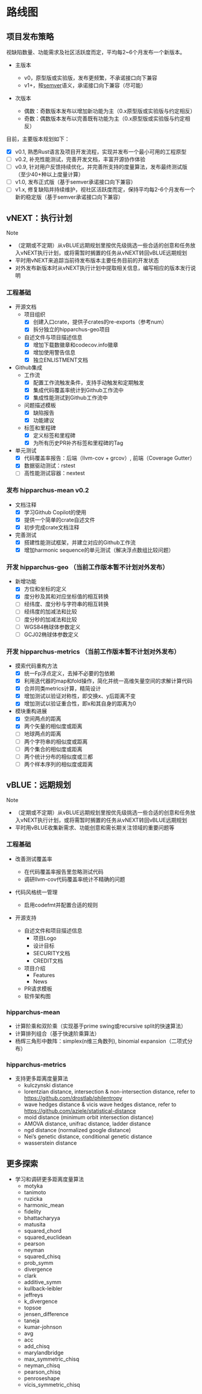 # 路线图

## 项目发布策略

视缺陷数量、功能需求及社区活跃度而定，平均每2~6个月发布一个新版本。

- 主版本
  - v0，原型版或实验版，发布更频繁，不承诺接口向下兼容
  - v1+，按[semver](https://semver.org/)语义，承诺接口向下兼容（尽可能）

- 次版本
  - 偶数：奇数版本发布以增加新功能为主（0.x原型版或实验版与约定相反）
  - 奇数：偶数版本发布以完善既有功能为主（0.x原型版或实验版与约定相反）

目前，主要版本规划如下：
  - [x] v0.1, 熟悉Rust语言及项目开发流程，实现并发布一个最小可用的工程原型
  - [ ] v0.2, 补充性能测试，完善开发文档，丰富开源协作体验
  - [ ] v0.9, 针对用户反馈持续优化，并完善所支持的度量算法，发布最终测试版（至少40+种以上度量计算）
  - [ ] v1.0, 发布正式版（基于semver承诺接口向下兼容）
  - [ ] v1.x, 修复缺陷并持续维护，视社区活跃度而定，保持平均每2-6个月发布一个新的稳定版（基于semver承诺接口向下兼容）

## vNEXT：执行计划

> [!NOTE]
> - （定期或不定期）从vBLUE远期规划里按优先级挑选一些合适的创意和任务放入vNEXT执行计划，或将需暂时搁置的任务从vNEXT转回vBLUE远期规划
> - 平时用vNEXT来追踪当前待发布版本主要任务目前的开发状态
> - 对外发布新版本时从vNEXT执行计划中提取相关信息，编写相应的版本发行说明

### 工程基础

- 开源文档
  - 项目组织
    - [x] 创建入口crate，提供子crates的re-exports（参考num）
    - [x] 拆分独立的hipparchus-geo项目
  - 自述文件与项目描述信息
    - [x] 增加下载数徽章和codecov.info徽章
    - [x] 增加使用警告信息
    - [x] 独立ENLISTMENT文档

- Github集成
  - 工作流
    - [x] 配置工作流触发条件，支持手动触发和定期触发
    - [x] 集成代码覆盖率统计到Github工作流中
    - [x] 集成性能测试到Github工作流中
  - 问题描述模板
    - [x] 缺陷报告
    - [x] 功能建议
  - 标签和里程碑
    - [x] 定义标签和里程碑
    - [x] 为所有历史PR补齐标签和里程碑的Tag

- 单元测试
  - [x] 代码覆盖率报告：后端（llvm-cov + grcov）, 前端（Coverage Gutter）
  - [x] 数据驱动测试：rstest
  - [ ] 高性能测试容器：nextest

### 发布 hipparchus-mean v0.2

  - 文档注释
    - [x] 学习Github Copilot的使用
    - [x] 提供一个简单的crate自述文件
    - [x] 初步完成crate文档注释

  - 完善测试
    - [x] 搭建性能测试框架，并建立对应的Github工作流
    - [x] 增加harmonic sequence的单元测试（解决浮点数组比较问题）

### 开发 hipparchus-geo （当前工作版本暂不计划对外发布）

  - 新增功能
    - [x] 方位和坐标的定义
    - [x] 度分秒及其和对应坐标值的相互转换
    - [ ] 经纬度、度分秒与字符串的相互转换
    - [ ] 经纬度的加减法和比较
    - [ ] 度分秒的加减法和比较
    - [ ] WGS84椭球体参数定义
    - [ ] GCJ02椭球体参数定义

### 开发 hipparchus-metrics （当前工作版本暂不计划对外发布）

  - 摸索代码重构方法
    - [x] 统一Fp浮点定义，去掉不必要的包依赖
    - [x] 利用迭代器的map和fold操作，简化并统一高维矢量空间的求解计算代码
    - [x] 合并同类metrics计算，精简设计
    - [x] 增加测试以验证对称性，即交换x、y后距离不变
    - [x] 增加测试以验证重合性，即x和其自身的距离为0

  - 模块重构进展
    - [x] 空间两点的距离
    - [x] 两个矢量的相似度或距离
    - [ ] 地球两点的距离
    - [ ] 两个字符串的相似度或距离
    - [ ] 两个集合的相似度或距离
    - [ ] 两个统计分布的相似度或三都
    - [ ] 两个样本序列的相似度或距离

## vBLUE：远期规划

> [!NOTE]
> - （定期或不定期）从vBLUE远期规划里按优先级挑选一些合适的创意和任务放入vNEXT执行计划，或将需暂时搁置的任务从vNEXT转回vBLUE远期规划
> -  平时用vBLUE收集新需求、功能创意和需长期关注领域的重要问题等

### 工程基础

- 改善测试覆盖率
  - 在代码覆盖率报告里忽略测试代码
  - 调研llvm-cov代码覆盖率统计不精确的问题

- 代码风格统一管理
  - 启用codefmt并配置合适的规则

- 开源支持
  - 自述文件和项目描述信息
    - 项目Logo
    - 设计目标
    - SECURITY文档
    - CREDIT文档
  - 项目介绍
    - Features
    - News
  - PR请求模板
  - 软件架构图

### hipparchus-mean

  - 计算阶乘和双阶乘（实现基于prime swing或recursive split的快速算法）
  - 计算排列组合（基于快速阶乘算法）
  - 杨辉三角形中数阵：simplex(n维三角数列), binomial expansion（二项式分布）

### hipparchus-metrics

- 支持更多距离度量算法
  - kulczynski distance
  - lorentzian distance, intersection & non-intersection distance, refer to https://github.com/drostlab/philentropy
  - wave hedges distance & vicis wave hedges distance, refer to https://github.com/aziele/statistical-distance 
  - moid distance (minimum orbit intersection distance)
  - AMOVA distance, unifrac distance, ladder distance
  - ngd distance (normalized google distance)
  - Nei’s genetic distance, conditional genetic distance
  - wasserstein distance

## 更多探索

- 学习和调研更多距离度量算法
  - motyka
  - tanimoto
  - ruzicka
  - harmonic_mean
  - fidelity
  - bhattacharyya
  - matusita
  - squared_chord
  - squared_euclidean
  - pearson
  - neyman
  - squared_chisq
  - prob_symm
  - divergence
  - clark
  - additive_symm
  - kullback-leibler
  - jeffreys
  - k_divergence
  - topsoe
  - jensen_difference
  - taneja
  - kumar-johnson
  - avg
  - acc
  - add_chisq
  - marylandbridge
  - max_symmetric_chisq
  - neyman_chisq
  - pearson_chisq
  - penroseshape
  - vicis_symmetric_chisq
